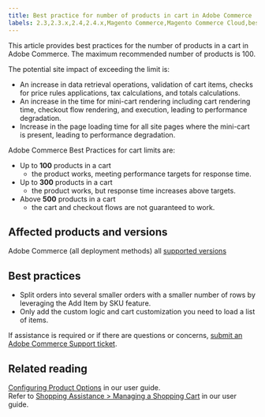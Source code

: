 ```yaml
---
title: Best practice for number of products in cart in Adobe Commerce
labels: 2.3,2.3.x,2.4,2.4.x,Magento Commerce,Magento Commerce Cloud,best practices,cart,minicart,products,Adobe Commerce,on-premises
---
```


This article provides best practices for the number of products in a cart in Adobe Commerce. The maximum recommended number of products is 100.

The potential site impact of exceeding the limit is:

* An increase in data retrieval operations, validation of cart items, checks for price rules applications, tax calculations, and totals calculations.
* An increase in the time for mini-cart rendering including cart rendering time, checkout flow rendering, and execution, leading to performance degradation.
* Increase in the page loading time for all site pages where the mini-cart is present, leading to performance degradation.

Adobe Commerce Best Practices for cart limits are:

* Up to **100** products in a cart
    * the product works, meeting performance targets for response time.
* Up to **300** products in a cart
    * the product works, but response time increases above targets.
* Above **500** products in a cart
    * the cart and checkout flows are not guaranteed to work.

## Affected products and versions

Adobe Commerce (all deployment methods) all [supported versions](https://magento.com/sites/default/files/magento-software-lifecycle-policy.pdf)

## Best practices

* Split orders into several smaller orders with a smaller number of rows by leveraging the Add Item by SKU feature.
* Only add the custom logic and cart customization you need to load a list of items.

If assistance is required or if there are questions or concerns, [submit an Adobe Commerce Support ticket](https://support.magento.com/hc/en-us/articles/360019088251-Submit-a-support-ticket).

## Related reading

[Configuring Product Options](https://docs.magento.com/user-guide/catalog/inventory-product-stock-options.html) in our user guide.<br>
Refer to [Shopping Assistance > Managing a Shopping Cart](https://docs.magento.com/user-guide/sales/shopping-assisted-cart-manage.html#method-2-add-item-by-sku) in our user guide.
